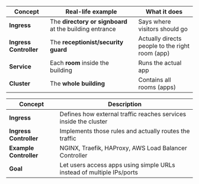 | Concept                | Real-life example                                       | What it does                                    |
| ---------------------- | ------------------------------------------------------- | ----------------------------------------------- |
| **Ingress**            | The **directory or signboard** at the building entrance | Says where visitors should go                   |
| **Ingress Controller** | The **receptionist/security guard**                     | Actually directs people to the right room (app) |
| **Service**            | Each **room** inside the building                       | Runs the actual app                             |
| **Cluster**            | The **whole building**                                  | Contains all rooms (apps)                       |



| Concept                | Description                                                           |
| ---------------------- | --------------------------------------------------------------------- |
| **Ingress**            | Defines how external traffic reaches services inside the cluster      |
| **Ingress Controller** | Implements those rules and actually routes the traffic                |
| **Example Controller** | NGINX, Traefik, HAProxy, AWS Load Balancer Controller                 |
| **Goal**               | Let users access apps using simple URLs instead of multiple IPs/ports |
